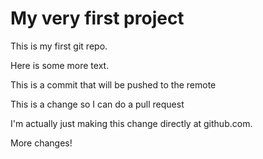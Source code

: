 # My very first project

This is my first git repo.

Here is some more text.

This is a commit that will be pushed to the remote

This is a change so I can do a pull request

I'm actually just making this change directly at github.com.


More changes!
